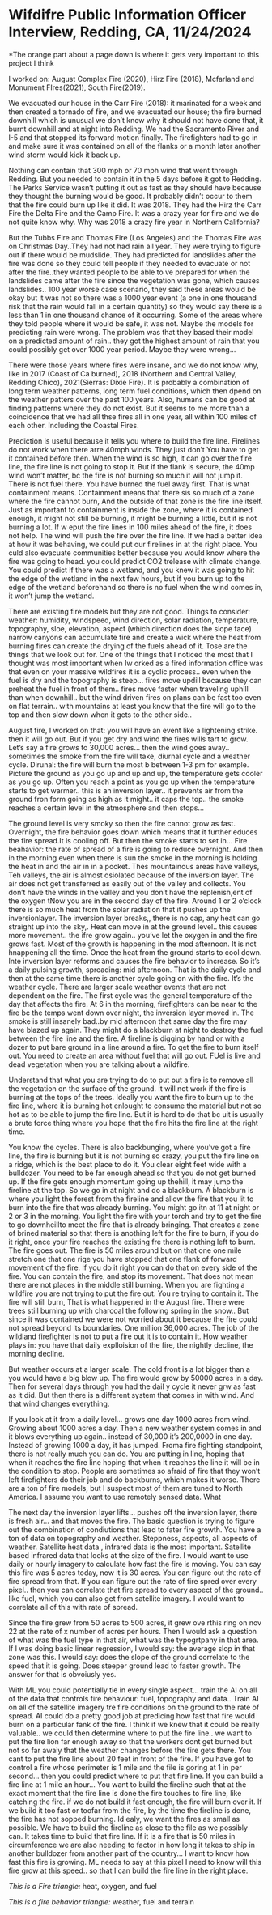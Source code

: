 # Wifdifre Public Information Officer Interview, Redding, CA, 11/24/2024

*The orange part about a page down is where it gets very important to this project I think 

I worked on: August Complex Fire (2020), Hirz Fire (2018), Mcfarland and Monument FIres(2021), South Fire(2019).

We evacuated our house in the Carr Fire (2018): it marinated for a week and then created a tornado of fire, and we evacuated our house; the fire burned downhill which is unusual we don’t know why it should not have done that, it burnt downhill and at night into Redding. We had the Sacramento River and I-5 and that stopped its forward motion finally. The firefighters had to go in and make sure it was contained on all of the flanks or a month later another wind storm would kick it back up. 

Nothing can contain that 300 mph or 70 mph wind that went through Redding. But you needed to contain it in the 5 days before it got to Redding. The Parks Service wasn’t putting it out as fast as they should have because they thought the burning would be good. It probably didn’t occur to them that the fire could burn up like it did. It was 2018. They had the Hirz the Carr Fire the Delta Fire and the Camp Fire. It was a crazy year for fire and we do not quite know why. Why was 2018 a crazy fire year in Northern California?

But the Tubbs Fire and Thomas Fire (Los Angeles) and the Thomas Fire was on Christmas Day..They had not had rain all year. They were trying to figure out if there would be mudslide. They had predicted for landslides after the fire was done so they could tell people if they needed to evacuate or not after the fire..they wanted people to be able to ve prepared for when the landslides came after the fire since the vegetation was gone, which causes landslides.. 100 year worse case scenario, they said these areas would be okay but it was not so there was a 1000 year event (a one in one thousand risk that the rain would fall in a certain quantity) so they would say there is a less than 1 in one thousand chance of it occurring.  Some of the areas where they told people where it would be safe, it was not. Maybe the models for predicting rain were wrong. The problem was that they based their model on a predicted amount of rain.. they got the highest amount of rain that you could possibly get over 1000 year period. Maybe they were wrong…

There were those years where fires were insane, and we do not know why, like in 2017 (Coast of Ca burned), 2018 (Northern and Central Valley, Redding Chico), 2021(Sierras: Dixie Fire). It is probably a combination of long term weather patterns, long term fuel conditions, which then dpend on the weather patters over the past 100 years. Also, humans can be good at finding patterns where they do not exist. But it seems to me more than a coincidence that we had all thse fires all in one year, all within 100 miles of each other. Including the Coastal Fires. 

Prediction is useful because it tells you where to build the fire line. Firelines do not work when there arre 40mph winds. They just don’t You have to get it contained before then. When the wind is so high, it can go over the fire line, the fire line is not going to stop it. But if the flank is secure, the 40mp wind won’t matter, bc the fire is not burning so much it will not jump it. There is not fuel there. You have burned the fuel away first. That is what containment means. Containment means that there sis so much of a zone where the fire cannot burn, And the outside of that zone is the fire line itself.
Just as important to containment is inside the zone, where it is contained enough, it might not still be burning, it might be burning a little, but it is not burning a lot. 
If w eput the fire lines in 100 miles ahead of the fire, it does not help. The wind will push the fire over the fire line.
If we had a better idea at how it was behaving, we could put our firelines in at the right place. You culd also evacuate communities better because you would know where the fire was going to head. you could predict CO2 trelease with climate change. You could predict if there was a wetland, and you knew it was going to hit the edge of the wetland in the next few hours, but if you burn up to the edge of the wetland beforehand so there is no fuel when the wind comes in, it won’t jump the wetland.

There are existing fire models but they are not good. 
Things to consider: weather: humidity, windspeed, wind direction, solar radiation, temperature, topography, sloe, elevation, aspect (which direction does the slope face)
narrow canyons can accumulate fire and create a wick where the heat from burning fires can create the drying of the fuels ahead of it. Tose are the things that we look out for. One of the things that I noticed the most that I thought was most important when Iw orked as a fired information office was that even on your massive wildfires it is a cyclic process.. even when the fuel is dry and the topography is steep… fires move updill because they can preheat the fuel in front of them.. fires move faster when traveling uphill than when downhill.. but the wind driven fires on plans can be fast too even on flat terrain.. with mountains at least you know that the fire will go to the top and then slow down when it gets to the other side..

August fire, I worked on that:
you will have an event like a lightening strike. then it will go out. But if you get dry and wind the fires wills tart to grow. Let’s say a fire grows to 30,000 acres… then the wind goes away.. sometimes the smoke from the fire will take, diurnal cycle and a weather cycle. Dirunal: the fire will burn the most b between 1-3 pm for example. Picture the ground as you go up and up and up, the temperature gets cooler as you go up. Often you reach a point as you go up when the temperature starts to get warmer.. this is an inversion layer.. it prevents air from the ground fron form going as high as it might.. it caps the top.. the smoke reaches a certain level in the atmosphere and then stops… 

The ground level is very smoky so then the fire cannot grow as fast. Overnight, the fire behavior goes down which means that it further educes the fire spread.It is cooling off. But then the smoke starts to set in… Fire beahavior: the rate of spread of a fire is going to reduce overnight. And then in the morning even when there is sun the smoke in the morning is holding the heat in and the air in in a pocket. Thes mountainous areas have valleys, Teh valleys, the air is almost osiolated because of the inversion layer. The air does not get transferred as easily out of the valley and collects. You don’t have the winds in the valley and you don’t have the replenish,ent of the oxygen tNow you are in the second day of the fire. Around 1 or 2 o’clock there is so much heat from the solar radiation that it pushes up the inversionlayer. The inversion layer breaks,, there is no cap, any heat can go straight up into the sky,. Heat can move in at the ground level.. this causes more movement.. the ifre grow again.. you’ve let the oxygen in and the fire grows fast. Most of the growth is happening in the mod afternoon. It is not hnappening all the time. Once the heat from the ground starts to cool down. Inte inversion layer reforms and causes the fire behavior to increase. So it’s a daily pulsing growth, spreading: mid afternoon. That is the daily cycle and then at the same time there is another cycle going on with the fire. It’s the weather cycle. There are larger scale weather events that are not dependent on the fire. The first cycle was the general temperature of the day that affects the fire. At 6 in the morning, firefighters can be near to the fire bc the temps went down over night, the inversion layer moved in. The smoke is still insanely bad..by mid afternoon that same day the fire may have blazed up again. They might do a blackburn at night to destroy the fuel between the fire line and the fire.
A fireline is digging by hand or with a dozer to put bare ground in a line around a fire. To get the fire to burn itself out. You need to create an area without fuel that will go out. FUel is live and dead vegetation when you are talking about a wildfire. 

Understand that what you are trying to do to put out a fire is to remove all the vegetation on the surface of the ground. It will not work if the fire is burning at the tops of the trees. Ideally you want the fire to burn up to the fire line, where it is burning hot enlought to consume the material but not so hot as to be able to jump the fire line. But it is hard to do that bc uit is usually a brute force thing where you hope that the fire hits the fire line at the right time. 

You know the cycles. There is also backbunging, where you’ve got a fire line, the fire is burning but it is not burning so crazy, you put the fire line on a ridge, which is the best place to do it. You clear eight feet wide with a bulldozer. You need to be far enough ahead so that you do not get burned up. If the fire gets enough momentum going up thehill, it may jump the fireline at the top. So we go in at night and do a blackburn. A blackburn is where you light the forest from the fireline and allow the fire that you lit to burn into the fire that was already burning. You might go itn at 11 at night or 2 or 3 in the morning. You light the fire with your torch and try to get the fire to go downheillto meet the fire that is already bringing. That creates a zone of brined material so that there is anothing left for the fire to burn, if you do it right, once your fire reaches the existing fre there is nothing left to burn. The fire goes out. The fire is 50 miles around but on that one one mile stretch one that one rige you have stopped that one flank of forward movement of the fire. If you do it right you can do that on every side of the fire. You can contain the fire, and stop its movement. That does not mean there are not places in the middle still burning. When you are fighting a wildfire you are not trying to put the fire out. You re trying to contain it. The fire will still burn, That is what happened in the August fire. There were trees still burning up with charcoal the following spring in the snow.. But since it was contained we were not worried about it because the fire could not spread beyond its boundaries. One million 36,000 acres. The job of the wildland firefighter is not to put a fire out it is to contain it. 
How weather plays in: you have that daily explloision of the fire, the nightly decline, the morning decline.

But weather occurs at a larger scale. The cold front is a lot bigger than a you would have a big blow up. The fire would grow by 50000 acres in a day. Then for several days through you had the dail y cycle it never grw as fast as it did. But then there is a different system that comes in with wind. And that wind changes everything.

If you look at it from a daily level… grows one day 1000 acres from wind. Growing about 1000 acres a day. Then a new weather system comes in and it blows everything up again.. instead of 30,000 it’s 200,0000 in one day. Instead of growing 1000 a day, it has jumped. Froma  fire fighting standpoint, there is not really much you can do. You are putting in line, hoping that when it reaches the fire line hoping that when it reaches the line it will be in the condition to stop. People are sometimes so afraid of fire that they won’t left firefighters do their job and do backburns, which makes it worse. 
There are a ton of fire models, but I suspect most of them are tuned to North America. I assume you want to use remotely sensed data. What  


The next day the inversion layer lifts… pushes off the inversion layer, there is fresh air… and that moves the fire. 
The basic question is trying to figure out the combination of condiutions that lead to fater fire growth. You have a ton of data on topography and weather. Steppness, aspects, all aspects of weather. Satellite heat data , infrared data is the most important. Satellite based infrared data that looks at the size of the fire. I would want to use daily or hourly imagery to calculate how fast the fire is moving. You can say this fire was 5 acres today, now it is 30 acres. You can figure out the rate of fire spread from that. If you can figure out the rate of fire spred over every pixel.. then you can correlate that fire spread to every aspect of the ground.. like fuel, which you can also get from satellite imagery. I would want to correlate all of this with rate of spread. 

Since the fire grew from 50 acres to 500 acres, it grew ove rthis ring on nov 22 at the rate of x number of acres per hours. Then I would ask a question of what was the fuel type in that air, what was the typogrtpahy in that area. If I was doing basic linear regression, I would say: the average slop in that zone was this. I would say: does the slope of the ground correlate to the speed that it is going. Does steeper ground lead to faster growth. The answer for that is obvoiusly yes. 

With ML you could potentially tie in every single aspect… train the AI on all of the data that controls fire behaviour: fuel, topography and data.. Train AI on all of the satellite imagery tre fire conditions on the ground to the rate of spread. AI could do a pretty good job at predicing how fast that fire would burn on a particular fank of the fire. I think if we knew that it could be really valuable.. we could then determine where to put the fire line.. we want to put the fire lion far enough away so that the workers dont get burned but not so far awaiy that the weather changes before the fire gets there. You cant to put the fire line about 20 feet in front of the fire. If you have got to control a fire whose perimeter is 1 mile and the file is goring at 1 in per second… then you could predict where to put that fire line. If you can build a fire line at 1 mile an hour… 
You want to build the fireline such that at the exact moment that the fire line is done the fire touches to fire line, like catching the fire. if we do not build it fast enough, the fire will burn over it. If we build it too fast or toofar from the fire, by the time the fireline is done, the fire has not sopped burning. Id ealy, we want the fires as small as possible. We have to build the fireline as close to the file as we possibly can. It takes time to build that fire line. If it is a fire that is 50 miles in circumference we are also needing to factor in how long it takes to ship in another bulldozer from another part of the country… I want to know how fast this fire is growing. ML needs to say at this pixel I need to know will this fire grow at this speed.. so that I can build the fire line in the right place.

*This is a Fire triangle:*
heat, oxygen, and fuel

*This is a fire behavior triangle:*
weather, fuel and terrain 
